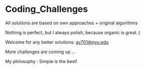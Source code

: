 # Coding_Challenges

All solutions are based on own approaches + original algorithms

Nothing is perfect, but I always polish, because organic is great :)

Welcome for any better solutions: ay701@nyu.edu

More challenges are coming up ...

My philosophy : Simple is the best!
